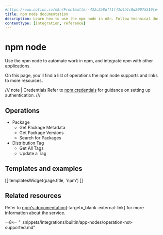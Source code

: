```yaml
---
#https://www.notion.so/n8n/Frontmatter-432c2b8dff1f43d4b1c8d20075510fe4
title: npm node documentation
description: Learn how to use the npm node in n8n. Follow technical documentation to integrate npm node into your workflows.
contentType: [integration, reference]
---
```


# npm node

Use the npm node to automate work in npm, and integrate npm with other applications.

On this page, you'll find a list of operations the npm node supports and links to more resources.

/// note | Credentials
Refer to [npm credentials](/integrations/builtin/credentials/npm/) for guidance on setting up authentication. 
///

## Operations

* Package
	* Get Package Metadata
	* Get Package Versions
	* Search for Packages
* Distribution Tag
	* Get All Tags
	* Update a Tag

## Templates and examples

<!-- see https://www.notion.so/n8n/Pull-in-templates-for-the-integrations-pages-37c716837b804d30a33b47475f6e3780 -->
[[ templatesWidget(page.title, 'npm') ]]

## Related resources

Refer to [npm's documentation](https://docs.npmjs.com/){:target=_blank .external-link} for more information about the service.

--8<-- "_snippets/integrations/builtin/app-nodes/operation-not-supported.md"
